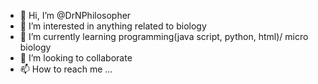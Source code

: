 - 👋 Hi, I’m @DrNPhilosopher
- 👀 I’m interested in anything related to biology
- 🌱 I’m currently learning programming(java script, python, html)/ micro biology
- 💞️ I’m looking to collaborate 
- 📫 How to reach me ...

<!---
DrNPhilosopher/DrNPhilosopher is a ✨ special ✨ repository because its `README.md` (this file) appears on your GitHub profile.
You can click the Preview link to take a look at your changes.
--->
